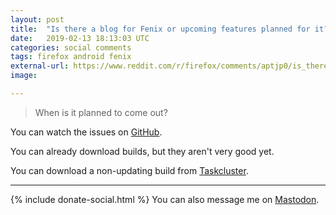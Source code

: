 ```yaml
---
layout: post
title:  "Is there a blog for Fenix or upcoming features planned for it?"
date:   2019-02-13 18:13:03 UTC
categories: social comments
tags: firefox android fenix
external-url: https://www.reddit.com/r/firefox/comments/aptjp0/is_there_a_blog_for_fenix_or_upcoming_features/egec3mi/
image: 

---
```


>When is it planned to come out?

You can watch the issues on [GitHub](https://github.com/mozilla-mobile/fenix/issues).

You can already download builds, but they aren't very good yet.

You can download a non-updating build from [Taskcluster](https://tools.taskcluster.net/index/project.mobile.fenix.staging-signed-nightly.nightly/latest).

---

{% include donate-social.html %} You can also message me on [Mastodon](https://mastodon.social/@yoasif).